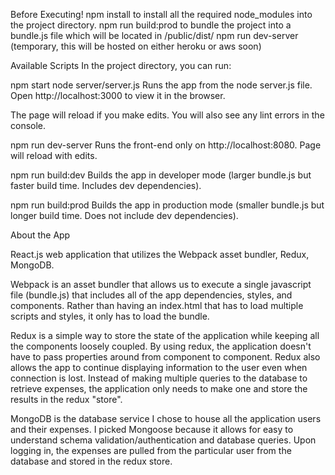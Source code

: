 Before Executing!
npm install to install all the required node_modules into the project directory. 
npm run build:prod to bundle the project into a bundle.js file which will be located in /public/dist/
npm run dev-server 
(temporary, this will be hosted on either heroku or aws soon)

Available Scripts
In the project directory, you can run:

npm start
node server/server.js Runs the app from the node server.js file. Open http://localhost:3000 to view it in the browser.

The page will reload if you make edits.
You will also see any lint errors in the console.

npm run dev-server
Runs the front-end only on http://localhost:8080. Page will reload with edits.

npm run build:dev
Builds the app in developer mode (larger bundle.js but faster build time. Includes dev dependencies).

npm run build:prod
Builds the app in production mode (smaller bundle.js but longer build time. Does not include dev dependencies).

About the App

React.js web application that utilizes the Webpack asset bundler, Redux, MongoDB.

Webpack is an asset bundler that allows us to execute a single javascript file (bundle.js) that includes all of the app dependencies, styles, and components. Rather than having an index.html that has to load multiple scripts and styles, it only has to load the bundle.

Redux is a simple way to store the state of the application while keeping all the components loosely coupled. By using redux, the application doesn't have to pass properties around from component to component. Redux also allows the app to continue displaying information to the user even when connection is lost. Instead of making multiple queries to the database to retrieve expenses, the application only needs to make one and store the results in the redux "store".

MongoDB is the database service I chose to house all the application users and their expenses. I picked Mongoose because it allows for easy to understand schema validation/authentication and database queries. Upon logging in, the expenses are pulled from the particular user from the database and stored in the redux store.


